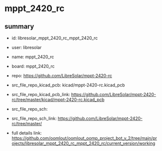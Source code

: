 # mppt_2420_rc
 
## summary 
* id: libresolar_mppt_2420_rc_mppt_2420_rc
* user: libresolar
* name: mppt_2420_rc
* board: mppt_2420_rc
* repo: https://github.com/LibreSolar/mppt-2420-rc
* src_file_repo_kicad_pcb: kicad/mppt-2420-rc.kicad_pcb
* src_file_repo_kicad_pcb_link: https://github.com/LibreSolar/mppt-2420-rc/tree/master/kicad/mppt-2420-rc.kicad_pcb


* src_file_repo_sch: 
* src_file_repo_sch_link: https://github.com/LibreSolar/mppt-2420-rc/tree/master/
* full details link: https://github.com/oomlout/oomlout_oomp_project_bot_v_2/tree/main/projects/libresolar_mppt_2420_rc_mppt_2420_rc/current_version/working  







